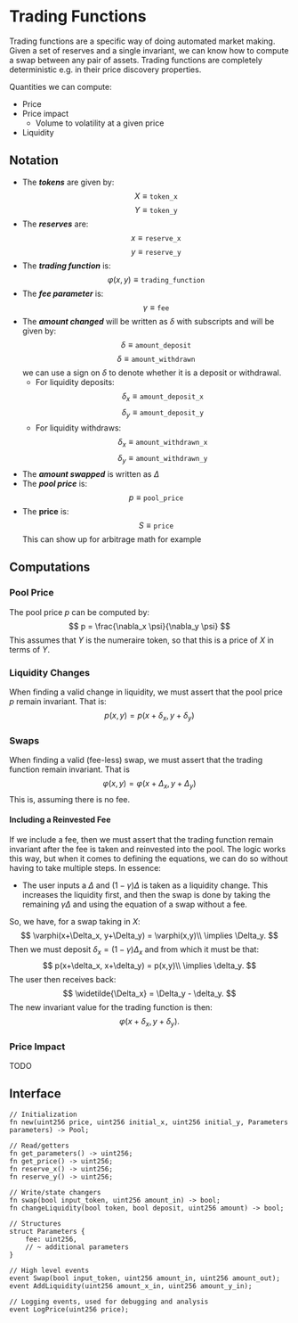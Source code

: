 # Trading Functions

Trading functions are a specific way of doing automated market making.
Given a set of reserves and a single invariant, we can know how to compute a swap between any pair of assets.
Trading functions are completely deterministic e.g. in their price discovery properties.

Quantities we can compute:
- Price
- Price impact
    - Volume to volatility at a given price
- Liquidity

## Notation
- The **_tokens_** are given by: $$X \equiv \mathtt{token\_x}$$ $$Y \equiv \mathtt{token\_y}$$
- The **_reserves_** are: $$ x \equiv \mathtt{reserve\_x} $$ $$ y \equiv \mathtt{reserve\_y} $$
- The **_trading function_** is: $$ \varphi(x,y) \equiv \mathtt{trading\_function} $$
- The **_fee parameter_** is: $$ \gamma \equiv \mathtt{fee} $$
- The **_amount changed_** will be written as $\delta$ with subscripts and will be given by: $$ \delta \equiv \mathtt{amount\_deposit} $$ $$ \delta \equiv \mathtt{amount\_withdrawn} $$ 
we can use a sign on $\delta$ to denote whether it is a deposit or withdrawal.
    - For liquidity deposits: $$ \delta_x \equiv \mathtt{amount\_deposit\_x} $$ $$ \delta_y \equiv \mathtt{amount\_deposit\_y} $$
    - For liquidity withdraws: $$ \delta_x \equiv \mathtt{amount\_withdrawn\_x} $$ $$ \delta_y \equiv \mathtt{amount\_withdrawn\_y} $$
- The **_amount swapped_** is written as $\Delta$
- The **_pool price_** is: $$ p \equiv \mathtt{pool\_price} $$
- The **price** is: $$ S \equiv \mathtt{price} $$ This can show up for arbitrage math for example

## Computations

### Pool Price
The pool price $p$ can be computed by:
$$
p = \frac{\nabla_x \psi}{\nabla_y \psi}
$$
This assumes that $Y$ is the numeraire token, so that this is a price of $X$ in terms of $Y$.

### Liquidity Changes
When finding a valid change in liquidity, we must assert that the pool price $p$ remain invariant.
That is: $$p(x,y) = p(x+\delta_x, y+\delta_y)$$

### Swaps
When finding a valid (fee-less) swap, we must assert that the trading function remain invariant. 
That is $$\varphi(x,y) = \varphi(x+\Delta_x, y+\Delta_y)$$
This is, assuming there is no fee. 

#### Including a Reinvested Fee
If we include a fee, then we must assert that the trading function remain invariant after the fee is taken and reinvested into the pool.
The logic works this way, but when it comes to defining the equations, we can do so without having to take multiple steps.
In essence:
- The user inputs a $\Delta$ and $(1-\gamma)\Delta$ is taken as a liquidity change. 
This increases the liquidity first, and then the swap is done by taking the remaining $\gamma\Delta$ and using the equation of a swap without a fee.

So, we have, for a swap taking in $X$:
$$
\varphi(x+\Delta_x, y+\Delta_y) = \varphi(x,y)\\
\implies \Delta_y.
$$
Then we must deposit $\delta_x = (1-\gamma) \Delta_x$ and from which it must be that:
$$
p(x+\delta_x, x+\delta_y) = p(x,y)\\
\implies \delta_y.
$$
The user then receives back:
$$
\widetilde{\Delta_x} = \Delta_y - \delta_y.
$$
The new invariant value for the trading function is then:
$$
\varphi(x+\delta_x, y+\delta_y) .
$$

### Price Impact
TODO

## Interface

```rust, ignore
// Initialization
fn new(uint256 price, uint256 initial_x, uint256 initial_y, Parameters parameters) -> Pool;

// Read/getters
fn get_parameters() -> uint256;
fn get_price() -> uint256;
fn reserve_x() -> uint256;
fn reserve_y() -> uint256;

// Write/state changers
fn swap(bool input_token, uint256 amount_in) -> bool;
fn changeLiquidity(bool token, bool deposit, uint256 amount) -> bool;

// Structures
struct Parameters {
    fee: uint256,
    // ~ additional parameters
}

// High level events
event Swap(bool input_token, uint256 amount_in, uint256 amount_out);
event AddLiquidity(uint256 amount_x_in, uint256 amount_y_in);

// Logging events, used for debugging and analysis
event LogPrice(uint256 price);
```